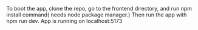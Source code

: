 To boot the app, clone the repo, go to the frontend directory, and run npm install command( needs node package manager.)
Then run the app with npm run dev. App is running on localhost:5173